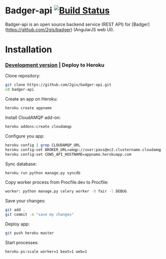 # Badger-api [![Build Status](https://travis-ci.org/2gis/badger-api.svg?branch=master)](https://travis-ci.org/2gis/badger-api)
Badger-api is an open source backend service (REST API) for [Badger] (https://github.com/2gis/badger) (AngularJS web UI).

# Installation

### <a href="README.md">Development version</a> | Deploy to Heroku

Clone repository:
```bash
git clone https://github.com/2gis/badger-api.git
cd badger-api
```

Create an app on Heroku:
```bash
heroku create appname
```

Install CloudAMQP add-on:
```bash
heroku addons:create cloudamqp
```

Configure you app:
```bash
heroku config | grep CLOUDAMQP_URL
heroku config:set BROKER_URL=amqp://user:pass@ec2.clustername.cloudamqp.com/vhost
heroku config:set CDWS_API_HOSTNAME=appname.herokuapp.com
```

Sync database:
```bash
heroku run python manage.py syncdb
```

Copy worker process from Procfile.dev to Procfile:
```bash
worker: python manage.py celery worker -O fair -l DEBUG
```

Save your changes:
```bash
git add .
git commit -m "save my changes"
```

Deploy app:
```bash
git push heroku master
```

Start processes:
```bash
heroku ps:scale worker=1 beat=1 web=1
```


